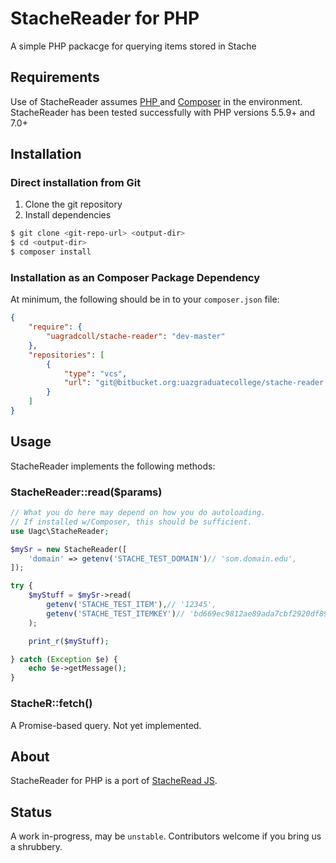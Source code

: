 # StacheReader for PHP

A simple PHP packacge for querying items stored in Stache

## Requirements

Use of StacheReader assumes [PHP ](https://php.net/) and [Composer](https://getcomposer.org/) in the environment.
StacheReader has been tested successfully with PHP versions 5.5.9+ and 7.0+

## Installation

### Direct installation from Git
1. Clone the git repository
2. Install dependencies

```sh
$ git clone <git-repo-url> <output-dir>
$ cd <output-dir>
$ composer install
```

### Installation as an Composer Package Dependency

At minimum, the following should be in to your `composer.json` file:
```json
{
    "require": {
        "uagradcoll/stache-reader": "dev-master"
    },
    "repositories": [
        {
            "type": "vcs",
            "url": "git@bitbucket.org:uazgraduatecollege/stache-reader.git"
        }
    ]
}
```

## Usage

StacheReader implements the following methods:

### StacheReader::read($params)

```php
// What you do here may depend on how you do autoloading.
// If installed w/Composer, this should be sufficient.
use Uagc\StacheReader;

$mySr = new StacheReader([
    'domain' => getenv('STACHE_TEST_DOMAIN')// 'som.domain.edu',
]);

try {
    $myStuff = $mySr->read(
        getenv('STACHE_TEST_ITEM'),// '12345',
        getenv('STACHE_TEST_ITEMKEY')// 'bd669ec9812ae89ada7cbf2920df895f7824545918dc14fc7c956b659d90a338'
    );

    print_r($myStuff);

} catch (Exception $e) {
    echo $e->getMessage();
}
```

### StacheR::fetch()

A Promise-based query. Not yet implemented.


## About

StacheReader for PHP is a port of [StacheRead JS](https://bitbucket.org/uazgraduatecollege/stacheread-js).


## Status

A work in-progress, may be `unstable`. Contributors welcome if you bring us a shrubbery.
